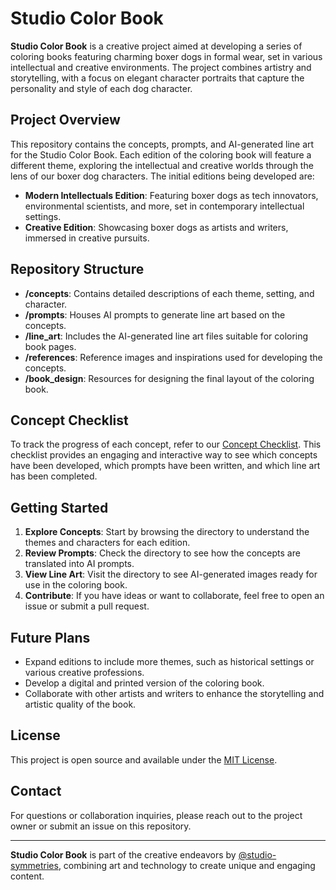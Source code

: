 # Studio Color Book

**Studio Color Book** is a creative project aimed at developing a series of coloring books featuring charming boxer dogs in formal wear, set in various intellectual and creative environments. The project combines artistry and storytelling, with a focus on elegant character portraits that capture the personality and style of each dog character.

## Project Overview

This repository contains the concepts, prompts, and AI-generated line art for the Studio Color Book. Each edition of the coloring book will feature a different theme, exploring the intellectual and creative worlds through the lens of our boxer dog characters. The initial editions being developed are:

- **Modern Intellectuals Edition**: Featuring boxer dogs as tech innovators, environmental scientists, and more, set in contemporary intellectual settings.
- **Creative Edition**: Showcasing boxer dogs as artists and writers, immersed in creative pursuits.

## Repository Structure

- **/concepts**: Contains detailed descriptions of each theme, setting, and character.
- **/prompts**: Houses AI prompts to generate line art based on the concepts.
- **/line_art**: Includes the AI-generated line art files suitable for coloring book pages.
- **/references**: Reference images and inspirations used for developing the concepts.
- **/book_design**: Resources for designing the final layout of the coloring book.

## Concept Checklist

To track the progress of each concept, refer to our [Concept Checklist](./concepts/CONCEPT_CHECKLIST.md). This checklist provides an engaging and interactive way to see which concepts have been developed, which prompts have been written, and which line art has been completed.


## Getting Started

1. **Explore Concepts**: Start by browsing the  directory to understand the themes and characters for each edition.
2. **Review Prompts**: Check the  directory to see how the concepts are translated into AI prompts.
3. **View Line Art**: Visit the  directory to see AI-generated images ready for use in the coloring book.
4. **Contribute**: If you have ideas or want to collaborate, feel free to open an issue or submit a pull request.

<!-- ## How to Contribute

- **Submit Ideas**: Have a new concept or scene in mind? Submit your ideas in the issues section.
- **Feedback**: Provide feedback on existing prompts, line art, and concepts to help improve the project.
- **Artwork Contributions**: If you're an artist, feel free to contribute your own line art inspired by the prompts. -->

## Future Plans

- Expand editions to include more themes, such as historical settings or various creative professions.
- Develop a digital and printed version of the coloring book.
- Collaborate with other artists and writers to enhance the storytelling and artistic quality of the book.

## License

This project is open source and available under the [MIT License](LICENSE).

## Contact

For questions or collaboration inquiries, please reach out to the project owner or submit an issue on this repository.

---

**Studio Color Book** is part of the creative endeavors by [@studio-symmetries](https://github.com/studio-symmetries), combining art and technology to create unique and engaging content.
